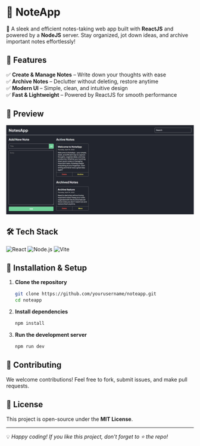 # 📝 NoteApp

🚀 A sleek and efficient notes-taking web app built with **ReactJS** and powered by a **NodeJS** server. Stay organized, jot down ideas, and archive important notes effortlessly!

## 🌟 Features

✅ **Create & Manage Notes** – Write down your thoughts with ease  
✅ **Archive Notes** – Declutter without deleting, restore anytime  
✅ **Modern UI** – Simple, clean, and intuitive design  
✅ **Fast & Lightweight** – Powered by ReactJS for smooth performance

## 🎥 Preview

![NoteApp Preview](./public/preview.png)  

## 🛠️ Tech Stack
 
![React](https://img.shields.io/badge/React-20232A?style=for-the-badge&logo=react&logoColor=61DAFB)
![Node.js](https://img.shields.io/badge/Node.js-339933?style=for-the-badge&logo=node.js&logoColor=white)
![Vite](https://img.shields.io/badge/Vite-646CFF?style=for-the-badge&logo=vite&logoColor=white)


## 🚀 Installation & Setup

1. **Clone the repository**
   ```sh
   git clone https://github.com/yourusername/noteapp.git
   cd noteapp
   ```
2. **Install dependencies**
   ```sh
   npm install
   ```
3. **Run the development server**
   ```sh
   npm run dev
   ```

## 🤝 Contributing

We welcome contributions! Feel free to fork, submit issues, and make pull requests.

## 🐝 License

This project is open-source under the **MIT License**.

---

💡 _Happy coding! If you like this project, don't forget to ⭐ the repo!_
